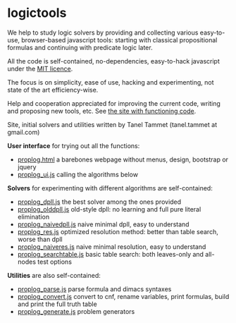 # logictools

We help to study logic solvers by providing and collecting various 
easy-to-use, browser-based javascript tools: starting with classical propositional formulas 
and continuing with predicate logic later. 

All the code is self-contained, no-dependencies, easy-to-hack javascript under the
<a href="https://en.wikipedia.org/wiki/MIT_License">MIT licence</a>.

The focus is on simplicity, ease of use, hacking and experimenting, 
not state of the art efficiency-wise.

Help and cooperation appreciated for improving the current code, writing and proposing new tools, etc. 
See <a href="http://logictools.org">the site with functioning code</a>.

Site,  initial solvers and utilities written by Tanel Tammet (tanel.tammet at gmail.com) 

<b>User interface</b> for trying out all the functions:

<ul>
<li><a href="proplog.html">proplog.html</a> a barebones webpage without menus, design, bootstrap or jquery</li>
<li><a href="proplog_ui.js">proplog_ui.js</a> calling the algorithms below </li>
</ul>

<b>Solvers</b> for experimenting with different algorithms are self-contained:

<ul>
<li><a href="proplog_dpll.js">proplog_dpll.js</a> the best solver among the ones provided</li>
<li><a href="proplog_olddpll.js">proplog_olddpll.js</a> old-style dpll: no learning and full pure literal elimination</li>
<li><a href="proplog_naivedpll.js">proplog_naivedpll.js</a> naive minimal dpll, easy to understand</li>
<li><a href="proplog_res.js">proplog_res.js</a> optimized resolution method: better than table search, worse than dpll</li>
<li><a href="proplog_naiveres.js">proplog_naiveres.js</a> naive minimal resolution, easy to understand</li>
<li><a href="proplog_searchtable.js">proplog_searchtable.js</a> basic table search: both leaves-only and all-nodes test options </li>
</ul>

<b>Utilities</b> are also self-contained:

<ul>
<li><a href="proplog_parse.js">proplog_parse.js</a> parse formula and dimacs syntaxes</li>
<li><a href="proplog_convert.js">proplog_convert.js</a> 
  convert to cnf, rename variables, print formulas, build and print the full truth table</li>
<li><a href="proplog_generate.js">proplog_generate.js</a> problem generators </li>
</ul>
